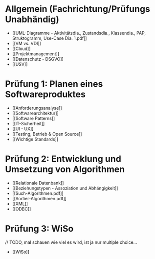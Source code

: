 # Allgemein (Fachrichtung/Prüfungs Unabhändig)
- [[UML-Diagramme - Aktivitätsdia., Zustandsdia., Klassendia., PAP, Struktogramm, Use-Case Dia. 1.pdf]]
- [[VM vs. VDI]]
- [[Cloud]]
- [[Projektmanagement]]
- [[Datenschutz - DSGVO]]
- [[USV]]
# Prüfung 1: Planen eines Softwareproduktes
- [[Anforderungsanalyse]]
- [[Softwarearchitektur]]
- [[Software Patterns]]
- [[IT-Sicherheit]]
- [[UI - UX]]
- [[Testing, Betrieb & Open Source]]
- [[Wichtige Standards]]

# Prüfung 2: Entwicklung und Umsetzung von Algorithmen
- [[Relationale Datenbank]]
- [[Beziehungstypen - Assoziation und Abhängigkeit]]
- [[Such-Algorithmen.pdf]]
- [[Sortier-Algorithmen.pdf]]
- [[XML]]
- [[ODBC]]


# Prüfung 3: WiSo
// TODO, mal schauen wie viel es wird, ist ja nur multiple choice…
- [[WiSo]]